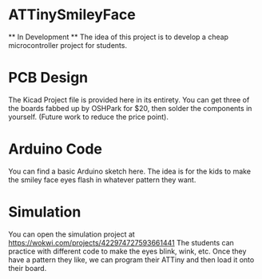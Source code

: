 # ATTinySmileyFace
** In Development **
The idea of this project is to develop a cheap microcontroller project for students. 

# PCB Design
The Kicad Project file is provided here in its entirety. You can get three of the boards fabbed up by OSHPark for $20, then solder the components in yourself. (Future work to reduce the price point).

# Arduino Code
You can find a basic Arduino sketch here. The idea is for the kids to make the smiley face eyes flash in whatever pattern they want.

# Simulation
You can open the simulation project at https://wokwi.com/projects/422974727593661441
The students can practice with different code to make the eyes blink, wink, etc. Once they have a pattern they like, we can program their ATTiny and then load it onto their board.
